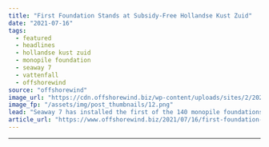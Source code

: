 ```yaml
---
title: "First Foundation Stands at Subsidy-Free Hollandse Kust Zuid"
date: "2021-07-16"
tags: 
  - featured
  - headlines
  - hollandse kust zuid
  - monopile foundation
  - seaway 7
  - vattenfall
  - offshorewind
source: "offshorewind"
image_url: "https://cdn.offshorewind.biz/wp-content/uploads/sites/2/2021/07/16093003/First-monopile-foundation-at-HKZ.png"
image_fp: "/assets/img/post_thumbnails/12.png"
lead: "Seaway 7 has installed the first of the 140 monopile foundations at the Hollandse"
article_url: "https://www.offshorewind.biz/2021/07/16/first-foundation-stands-at-subsidy-free-hollandse-kust-zuid/"
---
```


---
